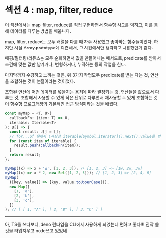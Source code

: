 # 섹션 4 : map, filter, reduce

이 섹션에서는 map, filter, reduce를 직접 구현하면서 함수형 사고를 익히고, 이를 통해 데이터를 다루는 방법을 배웁니다.

map, filter, reduce는 모두 배열을 다룰 때 자주 사용했고 좋아하는 함수들이었다.
하지만 사실 Array.prototype에 의존해서, 그 차원에서만 생각하고 사용했던거 같다.

매핑/필터링/리듀스는 모두 순회하면서 값을 만들어내는 메서드로, predicate를 받아서 조건에 맞는 값만 남기거나, 변형하거나, 누적하는 등의 작업을 한다.

마지막까지 수강하고 느끼는 것은, 위 3가지 작업모두 predicate를 받는 다는 것, 연산을 조합하는 것이 본질이라는 것이었다.

조합된 연산에 어떤 데이터를 넣을지는 용처에 따라 결정되는 것.
연산들을 값으로서 다루는 것, 조합해서 사용할 수 있게 작은 단위로 다루면서 재사용할 수 있게 조합하는 것이 함수형 프로그래밍의 기본적인 접근 방식이라는 것을 배웠다.

```ts
const myMap = <T, U>(
  callbackFn: (item: T) => U,
  iterable: Iterable<T>
): U[] => {
  const result: U[] = [];
  // for...of 문에서 (사실상 iterable[Symbol.iterator]().next().value를 반복하며) 순회하게 된다.
  for (const item of iterable) {
    result.push(callbackFn(item));
  }
  return result;
};

myMap((x) => x + 'w', [1, 2, 3]); // [1, 2, 3] => [1w, 2w, 3w]
myMap((x) => x * 2, new Set([1, 2, 3])); // [1, 2, 3] => [2, 4, 6]
myMap(
  ([key, value]) => [key, value.toUpperCase()],
  new Map([
    [1, 'a'],
    [2, 'b'],
    [3, 'c'],
  ])
); // [ [ 1, "A" ], [ 2, "B" ], [ 3, "C" ] ]
```

---

아, TS를 쓰다보니, deno 런타임을 CLI에서 사용하게 되었는데 편하고 좋다!!! 진작 쓸 것을 타입지우고 node쓰고 있었네
